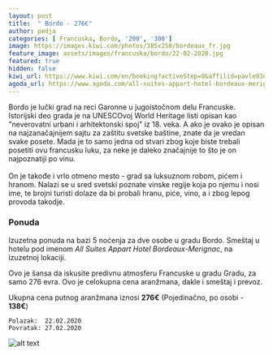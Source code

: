 ```yaml
---
layout: post
title:  " Bordo - 276€"
author: pedja
categories: [ Francuska, Bordo, '200', '300']
image: https://images.kiwi.com/photos/385x250/bordeaux_fr.jpg
feature_image: assets/images/francuska/bordo/22-02-2020.jpg
featured: true
hidden: false
kiwi_url: https://www.kiwi.com/en/booking?activeStep=0&affilid=pavle93odyssey&booking_token=A_F-cFx0Kbyc1G5e-lmrISrIghjAEqOOYMjFNFUig-ISQ0VOoOJEOCNOD0EAFrB7pH5uIlGGMHi0gFFWMfEOrjn_Af38QIT6jBMEAQPJPFp6DqT262He4QqFNEGe0NLVFPE4EHhkfuRZvkZyjRaCTDJMUevkg503qGhJ3U74T56LR6GJ08oSpSnMMFMtJtiqH7JkjFSy9Ap5JfW1AQ7FiUgqvZykkNvYAqGlqRE2-tI-V7-Nr5BU8xsGuzhn0PKjsAJbHnYeUutmi5DyMLDYjCevQ_g9J-F-QcbjwAapod3pGfnb2b52CbQf2SmpFBwFSYFLOCYVQLOrV8kOwkzxYUk9_7RcpkQMA2So8R4WeUhSAE-gW15gjSrajAO-dER4O75fOJuoMxiLeQOV99bB7hS2FF_cWUBQ6QfqMOUweXCGTHKRQo9URsgXmFgdRkNeAieIRcALMD599h0DqeYSUbjP5kL4q-GAP3_qRBtLK1JK2VQx2fHcJfMvbWSGkAmh6mKvfaOZQssJhWjqrqgLQLwpQRDKXO3VQzkGWOq-SNUSv7y0iYACs3aSkyvcznOCHOZOzreGh0Sf9-Udlzyed09r9NTeshQCYgGFCFtwcO7_Igj_0TtpsjMnr_pFuYjAIp2AEJTKC0fyAzY5NvAdATRqde05ZFgALXo94qYxhuAk%3D&currency=eur&deeplinkId=28383366890&flightsId=0ed82558478a000081f1fed7_0-25580498478a000099a2f93c_0-04982558478f0000a5885e97_0-25580ed84790000079caf868_0&handBags=0-0&holdBags=0-0&lang=en&passengers=2&price=92&session_identifier=YbBk9Zoa8kzQyPJPaEDvG%2F52XCeFBRqj4QqlBtyutu4%3D&session_token=X%2Bgiw2RU%2Fhin7Q%2FmuoZUS0vRKgZcm5EULJVJ9tatgICaUK7TP1gmG4NSys%2BIuLNCm3r92wdZFgE7ux28mkZST5x4rCiVU%2FF5aBGeHPJGR6%2FeVgFzyxLjf%2FkdU8Ry4%2FR2cgU9FBZ%2FY1Y1J7V5DU051VIiyqOV5lipDQyTY7p4MCXDEag6VV5Euh58uXZQH8jfTAcJq37JKQpSt4TbCpPm4uesA86XgXwRmrrUF5jUUjb64OMnKijerZfjTkiWkTnLzgxyjK5wFSTagtS1apEgZE9driR8VVSn%2FuldrlBJSFULzl1RDWr24MG9fNM5VCCS&token=A_F-cFx0Kbyc1G5e-lmrISrIghjAEqOOYMjFNFUig-ISQ0VOoOJEOCNOD0EAFrB7pH5uIlGGMHi0gFFWMfEOrjn_Af38QIT6jBMEAQPJPFp6DqT262He4QqFNEGe0NLVFPE4EHhkfuRZvkZyjRaCTDJMUevkg503qGhJ3U74T56LR6GJ08oSpSnMMFMtJtiqH7JkjFSy9Ap5JfW1AQ7FiUgqvZykkNvYAqGlqRE2-tI-V7-Nr5BU8xsGuzhn0PKjsAJbHnYeUutmi5DyMLDYjCevQ_g9J-F-QcbjwAapod3pGfnb2b52CbQf2SmpFBwFSYFLOCYVQLOrV8kOwkzxYUk9_7RcpkQMA2So8R4WeUhSAE-gW15gjSrajAO-dER4O75fOJuoMxiLeQOV99bB7hS2FF_cWUBQ6QfqMOUweXCGTHKRQo9URsgXmFgdRkNeAieIRcALMD599h0DqeYSUbjP5kL4q-GAP3_qRBtLK1JK2VQx2fHcJfMvbWSGkAmh6mKvfaOZQssJhWjqrqgLQLwpQRDKXO3VQzkGWOq-SNUSv7y0iYACs3aSkyvcznOCHOZOzreGh0Sf9-Udlzyed09r9NTeshQCYgGFCFtwcO7_Igj_0TtpsjMnr_pFuYjAIp2AEJTKC0fyAzY5NvAdATRqde05ZFgALXo94qYxhuAk%3D&user_id=86bfed55-21d7-4a38-a51e-73c29f7a1c7d
agoda_url: https://www.agoda.com/all-suites-appart-hotel-bordeaux-merignac/hotel/merignac-fr.html?checkin=2020-02-22&los=5&adults=2&rooms=1&cid=1833963&searchrequestid=ac5e6483-6238-4bab-bf46-262320dfdc07&travellerType=-1&tspTypes=3
---
```


Bordo je lučki grad na reci Garonne u jugoistočnom delu Francuske. Istorijski deo grada je na UNESCOvoj World Heritage listi opisan kao "neverovatni urbani i arhitektonski spoj" iz 18. veka. A ako je ovako je opisan na najzanačajnijem sajtu za zaštitu svetske baštine, znate da je vredan svake posete. Mada je to samo jedna od stvari zbog koje biste trebali posetiti ovu francusku luku, za neke je daleko značajnije to što je on najpoznatiji po vinu.
<br><br>
On je takođe i vrlo otmeno mesto - grad sa luksuznom robom, pićem i hranom. Nalazi se u sred svetski poznate vinske regije koja po njemu i nosi ime, te brojni turisti dolaze da bi probali hranu, piće, vino, a i zbog lepog provoda takodje. 

### Ponuda
Izuzetna ponuda na bazi 5 noćenja za dve osobe u gradu Bordo. Smeštaj u hotelu pod imenom *All Suites Appart Hotel Bordeaux-Merignac*, na izuzetnoj lokaciji.

Ovo je šansa da iskusite predivnu atmosferu Francuske u gradu Gradu, za samo 276 evra. Ovo je celokupna cena aranžmana, dakle i smeštaj i prevoz.

Ukupna cena putnog aranžmana iznosi **276€** (Pojedinačno, po osobi - **138€**)

```
Polazak:  22.02.2020
Povratak: 27.02.2020
```

![alt text]( http://pix6.agoda.net/hotelImages/142/142867/142867_16091917520046624282.jpg?s=800x600 "Bordo smestaj")

